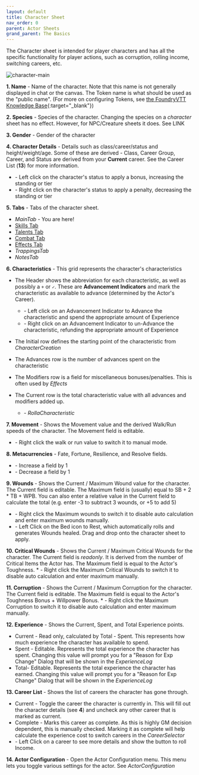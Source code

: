 ```yaml
---
layout: default
title: Character Sheet
nav_order: 0
parent: Actor Sheets
grand_parent: The Basics
---
```

The Character sheet is intended for player characters and has all the specific functionality for player actions, such as corruption, rolling income, switching careers, etc.

![character-main](https://user-images.githubusercontent.com/28637157/171747172-d137364f-49bd-4725-b911-7d899aa0d5fd.jpg)

**1. Name** - Name of the character. Note that this name is not generally displayed in chat or the canvas. The Token name is what should be used as the "public name". (For more on configuring Tokens, see [the FoundryVTT Knowledge Base](https://foundryvtt.com/article/tokens/){:target="_blank"})

**2. Species** - Species of the character. Changing the species on a *character* sheet has no effect. However, for NPC/Creature sheets it does. See LINK

**3. Gender** - Gender of the character

**4. Character Details** - Details such as class/career/status and height/weight/age. Some of these are derived - Class, Career Group, Career, and Status are derived from your **Current** career. See the Career List (**13**) for more information.
  * <span class="lc-icon"></span>- Left click on the character's status to apply a bonus, increasing the standing or tier
  * <span class="rc-icon"></span>- Right click on the character's status to apply a penalty, decreasing the standing or tier

**5. Tabs** - Tabs of the character sheet.

   * $Main Tab$ - You are here!
   * <a href="../actor-tabs/skills.html">Skills Tab</a>
   * <a href="../actor-tabs/talents.html">Talents Tab</a>
   * <a href="../actor-tabs/combat.html">Combat Tab</a>
   * <a href="../actor-tabs/effects.html">Effects Tab</a>
   * $Trappings Tab$
   * $Notes Tab$

**6. Characteristics** - This grid represents the character's characteristics

   * The Header shows the abbreviation for each characteristic, as well as possibly a `+` or `✓`. These are **Advancement Indicators** and mark the characteristic as available to advance (determined by the Actor's Career).
     * <span class="lc-icon"></span>- Left click on an Advancement Indicator to Advance the characteristic and spend the appropriate amount of Experience
     * <span class="rc-icon"></span>- Right click on an Advancement Indicator to un-Advance the characteristic, refunding the appropriate amount of Experience

   * The Initial row defines the starting point of the characteristic from $Character Creation$

   * The Advances row is the number of advances spent on the characteristic

   * The Modifiers row is a field for miscellaneous bonuses/penalties. This is often used by $Effects$

   * The Current row is the total characteristic value with all advances and modifiers added up. 
     * <span class="lc-icon"></span>- $Roll a Characteristic$

**7. Movement** - Shows the Movement value and the derived Walk/Run speeds of the character. The Movement field is editable.
   * <span class="rc-icon"></span>- Right click the walk or run value to switch it to manual mode.

**8. Metacurrencies** - Fate, Fortune, Resilience, and Resolve fields.
   * <span class="lc-icon"></span>- Increase a field by 1
   * <span class="rc-icon"></span>- Decrease a field by 1

**9. Wounds** - Shows the Current / Maximum Wound value for the character. The Current field is editable. The Maximum field is (usually) equal to SB + 2 * TB + WPB. You can also enter a relative value in the Current field to calculate the total (e.g. enter -3 to subtract 3 wounds, or +5 to add 5)
   * <span class="rc-icon"></span>- Right click the Maximum wounds to switch it to disable auto calculation and enter maximum wounds manually. 
   * <span class="lc-icon"></span>- Left Click on the Bed icon to Rest, which automatically rolls and generates Wounds healed. Drag and drop onto the character sheet to apply.

**10. Critical Wounds** - Shows the Current / Maximum Critical Wounds for the character. The Current field is *readonly*. It is derived from the number of Critical Items the Actor has. The Maximum field is equal to the Actor's Toughness.
    * <span class="rc-icon"></span>- Right click the Maximum Critical Wounds to switch it to disable auto calculation and enter maximum manually. 

**11. Corruption** - Shows the Current / Maximum Corruption for the character. The Current field is editable. The Maximum field is equal to the Actor's Toughness Bonus + Willpower Bonus. 
      * <span class="rc-icon"></span>- Right click the Maximum Corruption to switch it to disable auto calculation and enter maximum manually. 

**12. Experience** - Shows the Current, Spent, and Total Experience points. 
  *  Current - Read only, calculated by Total - Spent. This represents how much experience the character has available to spend. 
  *  Spent - Editable. Represents the total experience the character has spent. Changing this value will prompt you for a "Reason for Exp Change" Dialog that will be shown in the $Experience Log$
  *  Total- Editable. Represents the total experience the character has earned. Changing this value will prompt you for a "Reason for Exp Change" Dialog that will be shown in the $Experience Log$

**13. Career List** - Shows the list of careers the character has gone through.
  * Current - Toggle the career the character is currently in. This will fill out the character details (see **4**) and uncheck any other career that is marked as current.
  * Complete - Marks this career as complete. As this is highly GM decision dependent, this is manually checked. Marking it as complete will help calculate the experience cost to switch careers in the $Career Selector$
  * <span class="lc-icon"></span>- Left Click on a career to see more details and show the button to roll Income.

**14. Actor Configuration** - Open the Actor Configuration menu. This menu lets you toggle various settings for the actor. See $Actor Configuration$